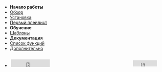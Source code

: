 - **Начало работы**
- [Обзор](/)
- [Установка](/install.md)
- [Первый плейлист](/first-playlist.md)
- **Обучение**
- [Шаблоны](/template.md)
- **Документация**
- [Список функций](/func.md)
- [Дополнительно](/guide.md) 
- <div style="display: flex; flex-direction: column;"><div style="display: flex; justify-content: space-between; align-items: center; margin: 2em 0em; padding-left: 0.2em"><iframe src="https://yoomoney.ru/quickpay/button-widget?targets=%D0%9F%D0%BE%D0%B4%D0%B4%D0%B5%D1%80%D0%B6%D0%B0%D1%82%D1%8C%20%D0%BF%D1%80%D0%BE%D0%B5%D0%BA%D1%82%20Goofy&default-sum=500&button-text=11&any-card-payment-type=on&button-size=s&button-color=orange&successURL=&quickpay=small&account=410014208620686&" width="127" height="25" frameborder="0" allowtransparency="true" scrolling="no"></iframe><iframe src="https://ghbtns.com/github-btn.html?user=chimildic&repo=goofy&type=star&count=true" frameborder="0" scrolling="0" width="78" height="20" title="GitHub"></iframe> </div>